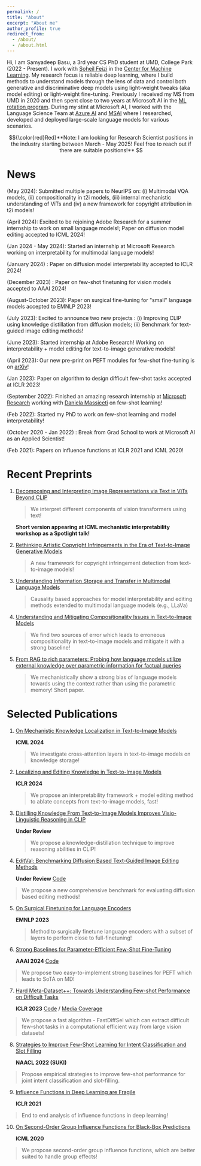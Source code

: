 ```yaml
---
permalink: /
title: "About"
excerpt: "About me"
author_profile: true
redirect_from: 
  - /about/
  - /about.html
---
```


Hi, I am Samyadeep Basu, a 3rd year CS PhD student at UMD, College Park (2022 - Present). I work with [Soheil Feizi](https://www.cs.umd.edu/~sfeizi/) in the [Center for Machine Learning](https://ml.umd.edu/). My research focus is reliable deep learning, where I build methods to understand models through the lens of data and control both generative and discriminative deep models using light-weight tweaks (aka model editing) or light-weight fine-tuning. Previously I received my MS from UMD in 2020 and then spent close to two years at Microsoft AI in the [ML rotation program](https://www.microsoftnewengland.com/maidap/). During my stint at Microsoft AI, I worked with the Language Science Team at [Azure AI](https://www.microsoft.com/en-us/research/group/cognitive-services-research/knowledge-and-language/) and [MSAI](https://www.microsoft.com/en-us/research/group/artificial-intelligence-research-munich/) where I researched, developed and deployed large-scale language models for various scenarios. 

$${\color{red}Red}**Note: I am looking for Research Scientist positions in the industry starting between March - May 2025! Feel free to reach out if there are suitable positions!** $$ 

News 
======
 (May 2024): Submitted multiple papers to NeurIPS on: (i) Multimodal VQA models, (ii) compositionality in t2i models, (iii) internal mechanistic understanding of ViTs and (iv) a new framework for copyright attribution in t2i models! 
 
 (April 2024): Excited to be rejoining Adobe Research for a summer internship to work on small language models!; Paper on diffusion model editing accepted to ICML 2024!
 
 (Jan 2024 - May 2024): Started an internship at Microsoft Research working on interpretability for multimodal language models!
 
 (January 2024) : Paper on diffusion model interpretability accepted to ICLR 2024!
 
 (December 2023) : Paper on few-shot finetuning for vision models accepted to AAAI 2024!
 
 (August-October 2023): Paper on surgical fine-tuning for "small" language models accepted to EMNLP 2023!
 
 (July 2023): Excited to announce two new projects : (i) Improving CLIP using knowledge distillation from diffusion models; (ii) Benchmark for text-guided  image editing methods! 
 
 (June 2023): Started internship at Adobe Research! Working on interpretability + model editing for text-to-image generative models!
 
 (April 2023): Our new pre-print on PEFT modules for few-shot fine-tuning is on [arXiv](https://arxiv.org/abs/2304.01917)!
 
 (Jan 2023): Paper on algorithm to design difficult few-shot tasks accepted at ICLR 2023!
 
 (September 2022): Finished an amazing research internship at [Microsoft Research](https://www.microsoft.com/en-us/research/) working with [Daniela Massiceti](https://www.microsoft.com/en-us/research/people/dmassiceti/) on few-shot learning!
 
 (Feb 2022): Started my PhD to work on few-shot learning and model interpretability!

 (October 2020 - Jan 2022) : Break from Grad School to work at Microsoft AI as an Applied Scientist!
 
 (Feb 2021): Papers on influence functions at ICLR 2021 and ICML 2020!

**Recent Preprints**
======
1. [Decomposing and Interpreting Image Representations via Text in ViTs Beyond CLIP](https://arxiv.org/abs/2406.01583)

   > We interpret different components of vision transformers using text!
   
   **Short version appearing at ICML mechanistic interpretability workshop as a Spotlight talk!**
  
2. [Rethinking Artistic Copyright Infringements in the Era of Text-to-Image Generative Models](https://arxiv.org/abs/2404.08030)

   > A new framework for copyright infringement detection from text-to-image models!

3. [Understanding Information Storage and Transfer in Multimodal Language Models](https://arxiv.org/html/2406.04236v1)

   > Causality based approaches for model interpretability and editing methods extended to multimodal language models (e.g., LLaVa) 

4. [Understanding and Mitigating Compositionality Issues in Text-to-Image Models](https://arxiv.org/abs/2406.07844)

   > We find two sources of error which leads to erroneous compositionality in text-to-image models and mitigate it with a strong baseline!
   
5. [From RAG to rich parameters: Probing how language models utilize external knowledge over parametric information for factual queries](https://drive.google.com/file/d/1nKnGb8TMTO3sHFU4Ec9VMsjhiF07VEda/view?usp=sharing)

   > We mechanistically show a strong bias of language models towards using the context rather than using the parametric memory! Short paper.
   

Selected Publications
======
1. [On Mechanistic Knowledge Localization in Text-to-Image Models](https://arxiv.org/abs/2405.01008)
   
   **ICML 2024**
   > We investigate cross-attention layers in text-to-image models on knowledge storage!
     
2. [Localizing and Editing Knowledge in Text-to-Image Models](https://arxiv.org/abs/2310.13730)
   
   **ICLR 2024**
   > We propose an interpretability framework + model editing method to ablate concepts from text-to-image models, fast!
   
3. [Distilling Knowledge From Text-to-Image Models Improves Visio-Linguistic Reasoning in CLIP](https://arxiv.org/abs/2307.09233)

   **Under Review**
   > We propose a knowledge-distillation technique to improve reasoning abilities in CLIP!
     
4. [EditVal: Benchmarking Diffusion Based Text-Guided Image Editing Methods](https://arxiv.org/abs/2310.02426)
 
   **Under Review** [Code](https://samyadeepbasu.github.io)
  > We propose a new comprehensive benchmark for evaluating diffusion based editing methods!

5. [On Surgical Finetuning for Language Encoders](https://samyadeepbasu.github.io)

   **EMNLP 2023**
   > Method to surgically finetune language encoders with a subset of layers to perform close to full-finetuning!
   
6. [Strong Baselines for Parameter-Efficient Few-Shot Fine-Tuning](https://arxiv.org/abs/2304.01917) 

   **AAAI 2024** [Code](https://github.com/Samyadeep/)
  > We propose two easy-to-implement strong baselines for PEFT which leads to SoTA on MD!
7. [Hard Meta-Dataset++: Towards Understanding Few-shot Performance on Difficult Tasks](https://openreview.net/pdf?id=wq0luyH3m4) 

   **ICLR 2023** [Code](https://github.com/Samyadeep/HardMD) / [Media Coverage](https://www.microsoft.com/en-us/research/blog/frontiers-of-multimodal-learning-a-responsible-ai-approach/)
  > We propose a fast algorithm - FastDiffSel which can extract difficult few-shot tasks in a computational efficient way from large vision datasets!
8. [Strategies to Improve Few-Shot Learning for Intent Classification and Slot Filling](https://arxiv.org/abs/2109.08754) 

   **NAACL 2022 (SUKI)**
  > Propose empirical strategies to improve few-shot performance for joint intent classification and slot-filling.
9. [Influence Functions in Deep Learning are Fragile](https://arxiv.org/abs/2006.14651) 
    
   **ICLR 2021**
  > End to end analysis of influence functions in deep learning!

10. [On Second-Order Group Influence Functions for Black-Box Predictions](http://proceedings.mlr.press/v119/basu20b.html) 

     **ICML 2020**
  > We propose second-order group influence functions, which are better suited to handle group effects!


